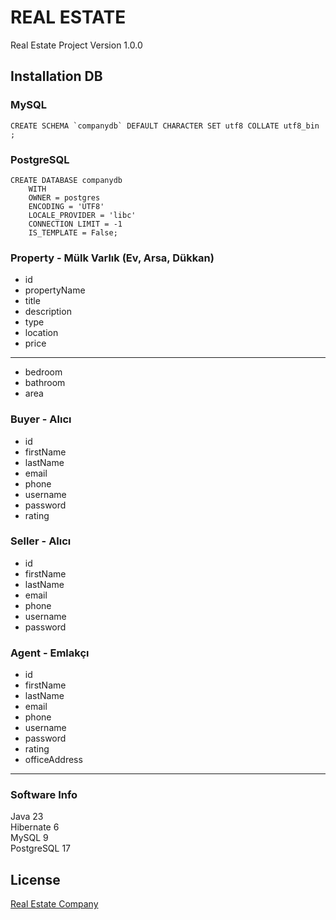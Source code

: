 # REAL ESTATE 

Real Estate Project Version 1.0.0

## Installation DB

### MySQL
```
CREATE SCHEMA `companydb` DEFAULT CHARACTER SET utf8 COLLATE utf8_bin ;
```

### PostgreSQL

```
CREATE DATABASE companydb
    WITH
    OWNER = postgres
    ENCODING = 'UTF8'
    LOCALE_PROVIDER = 'libc'
    CONNECTION LIMIT = -1
    IS_TEMPLATE = False;
```

### Property - Mülk Varlık (Ev, Arsa, Dükkan)

- id 
- propertyName
- title
- description
- type
- location
- price
---
- bedroom
- bathroom
- area

### Buyer - Alıcı

- id
- firstName
- lastName
- email
- phone
- username
- password
- rating


### Seller - Alıcı

- id
- firstName
- lastName
- email
- phone
- username
- password

### Agent - Emlakçı

- id
- firstName
- lastName
- email
- phone
- username
- password
- rating
- officeAddress


<hr/>

### Software Info

Java 23 <br>
Hibernate 6 <br> 
MySQL 9 <br>
PostgreSQL 17 <br> 

## License

[Real Estate Company](https://mimaraslan.com)